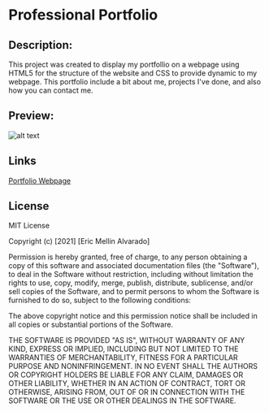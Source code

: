 # Professional Portfolio

## Description:
This project was created to display my portfollio on a webpage using HTML5 for the structure of the website and CSS to provide dynamic to my webpage. This portfolio include a bit about me, projects I've done, and also how you can contact me.
## Preview:
![alt text](assets/Professional-Portfolio.gif "Portfolio Webpage")
## Links
[Portfolio Webpage](https://vsanomons1.github.io/Professional_Portfolio/)
## License
MIT License

Copyright (c) [2021] [Eric Mellin Alvarado]

Permission is hereby granted, free of charge, to any person obtaining a copy
of this software and associated documentation files (the "Software"), to deal
in the Software without restriction, including without limitation the rights
to use, copy, modify, merge, publish, distribute, sublicense, and/or sell
copies of the Software, and to permit persons to whom the Software is
furnished to do so, subject to the following conditions:

The above copyright notice and this permission notice shall be included in all
copies or substantial portions of the Software.

THE SOFTWARE IS PROVIDED "AS IS", WITHOUT WARRANTY OF ANY KIND, EXPRESS OR
IMPLIED, INCLUDING BUT NOT LIMITED TO THE WARRANTIES OF MERCHANTABILITY,
FITNESS FOR A PARTICULAR PURPOSE AND NONINFRINGEMENT. IN NO EVENT SHALL THE
AUTHORS OR COPYRIGHT HOLDERS BE LIABLE FOR ANY CLAIM, DAMAGES OR OTHER
LIABILITY, WHETHER IN AN ACTION OF CONTRACT, TORT OR OTHERWISE, ARISING FROM,
OUT OF OR IN CONNECTION WITH THE SOFTWARE OR THE USE OR OTHER DEALINGS IN THE
SOFTWARE.
